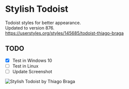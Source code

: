 # Stylish Todoist

Todoist styles for better appearance.  
Updated to version 876.  
https://userstyles.org/styles/145685/todoist-thiago-braga  

## TODO

- [x] Test in Windows 10
- [ ] Test in Linux
- [ ] Update Screenshot

![Stylish Todoist by Thiago Braga](https://userstyles.org/style_screenshots/145685_after.png)
